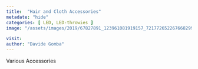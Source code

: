 ```yaml
---
title:  "Hair and Cloth Accessories"
metadate: "hide"
categories: [ LED, LED-throwies ]
image: "/assets/images/2019/67827891_123961081919157_7217726522676682995_n_1080.jpg"

visit: 
author: "Davide Gomba"
---
```


Various Accessories
